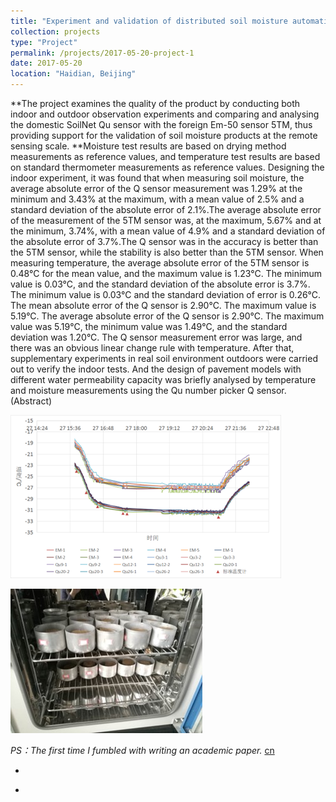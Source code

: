 ```yaml
---
title: "Experiment and validation of distributed soil moisture automatic observation system"
collection: projects
type: "Project"
permalink: /projects/2017-05-20-project-1
date: 2017-05-20
location: "Haidian, Beijing"
---
```


**The project examines the quality of the product by conducting both indoor and outdoor observation experiments and comparing and analysing the domestic SoilNet Qu sensor with the foreign Em-50 sensor 5TM, thus providing support for the validation of soil moisture products at the remote sensing scale. **Moisture test results are based on drying method measurements as reference values, and temperature test results are based on standard thermometer measurements as reference values. Designing the indoor experiment, it was found that when measuring soil moisture, the average absolute error of the Q sensor measurement was 1.29% at the minimum and 3.43% at the maximum, with a mean value of 2.5% and a standard deviation of the absolute error of 2.1%.The average absolute error of the measurement of the 5TM sensor was, at the maximum, 5.67% and at the minimum, 3.74%, with a mean value of 4.9% and a standard deviation of the absolute error of 3.7%.The Q sensor was in the accuracy is better than the 5TM sensor, while the stability is also better than the 5TM sensor. When measuring temperature, the average absolute error of the 5TM sensor is 0.48°C for the mean value, and the maximum value is 1.23°C. The minimum value is 0.03°C, and the standard deviation of the absolute error is 3.7%. The minimum value is 0.03°C and the standard deviation of error is 0.26°C. The mean absolute error of the Q sensor is 2.90°C. The maximum value is 5.19°C. The average absolute error of the Q sensor is 2.90°C. The maximum value was 5.19°C, the minimum value was 1.49°C, and the standard deviation was 1.20°C. The Q sensor measurement error was large, and there was an obvious linear change rule with temperature. After that, supplementary experiments in real soil environment outdoors were carried out to verify the indoor tests. And the design of pavement models with different water permeability capacity was briefly analysed by temperature and moisture measurements using the Qu number picker Q sensor. (Abstract)

![分布式土壤水分](/images/分布式土壤水分.png)

![分布式土壤水分2](/images/分布式土壤水分2.jpg)

*PS：The first time I fumbled with writing an academic paper.* [cn](/pages/2017-05-20-project-1-cn)

*

[^&quot;Faculty of Geographical Science, BNU&quot;]: 

*



